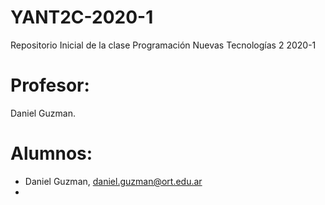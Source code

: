 # YANT2C-2020-1
Repositorio Inicial de la clase Programación Nuevas Tecnologías 2 2020-1

# Profesor: 
Daniel Guzman.

# Alumnos:

- Daniel Guzman, daniel.guzman@ort.edu.ar
-
